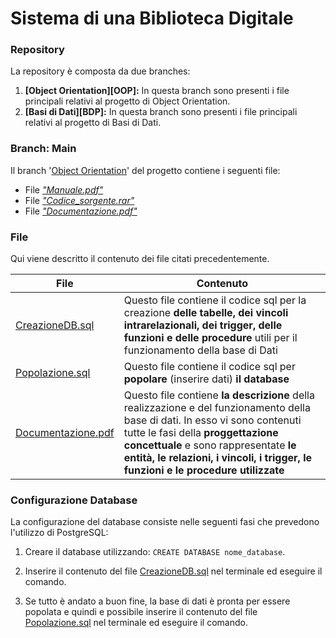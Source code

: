 # Sistema di una Biblioteca Digitale
### Repository
La repository è composta da due branches:
1. **[Object Orientation][OOP]:** In questa branch sono presenti i file principali relativi al progetto di Object Orientation.
2. **[Basi di Dati][BDP]:** In questa branch sono presenti i file principali relativi al progetto di Basi di Dati.

### Branch: Main
Il branch '[Object Orientation][GIT]' del progetto contiene i seguenti file:
- File [_"Manuale.pdf"_][CDB]
- File [_"Codice_sorgente.rar"_][PDB]
- File [_"Documentazione.pdf"_][Doc] 

### File
Qui viene descritto il contenuto dei file citati precedentemente.

| File | Contenuto |
| ------ | ------ |
| [CreazioneDB.sql][CDB] | Questo file contiene il codice sql per la creazione **delle tabelle, dei vincoli intrarelazionali, dei trigger, delle funzioni e delle procedure** utili per il funzionamento della base di Dati |
| [Popolazione.sql][PDB] | Questo file contiene il codice sql per **popolare** (inserire dati) **il database** |
| [Documentazione.pdf][DOC] | Questo file contiene **la descrizione** della realizzazione e del funzionamento della base di dati. In esso vi sono contenuti tutte le fasi della **proggettazione concettuale** e sono rappresentate **le entità, le relazioni, i vincoli, i trigger, le funzioni e le procedure utilizzate** |

### Configurazione Database

La configurazione del database consiste nelle seguenti fasi che prevedono l'utilizzo di PostgreSQL:

1. Creare il database utilizzando: `CREATE DATABASE nome_database`.

2. Inserire il contenuto del file [CreazioneDB.sql][CDB] nel terminale ed eseguire il comando.

3. Se tutto è andato a buon fine, la base di dati è pronta per essere popolata e quindi e possibile inserire il contenuto del file [Popolazione.sql][PDB] nel terminale ed eseguire il comando.

[//]: # (These are reference links used in the body of this note and get stripped out when the markdown processor does its job. There is no need to format nicely because it shouldn't be seen. Thanks SO)

[CDB]: <https://github.com/Giovk/Sistema-di-una-Bibleoteca-Digitale/blob/main/CreazioneDB.sql>
[PDB]: <https://github.com/Giovk/Sistema-di-una-Bibleoteca-Digitale/blob/main/Popolazione.sql>
[DOC]: <https://github.com/Giovk/Sistema-di-una-Bibleoteca-Digitale/blob/main/Documentazione.pdf>
[GIT]: <https://github.com/Giovk/Sistema-di-una-Bibleoteca-Digitale>
[OFB]: <https://github.com/Giovk/Sistema-di-una-Bibleoteca-Digitale/tree/Old-File>